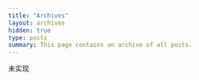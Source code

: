 ```yaml
---
title: "Archives"
layout: archives
hidden: true
type: posts
summary: This page contains an archive of all posts.
---
```

 
未实现